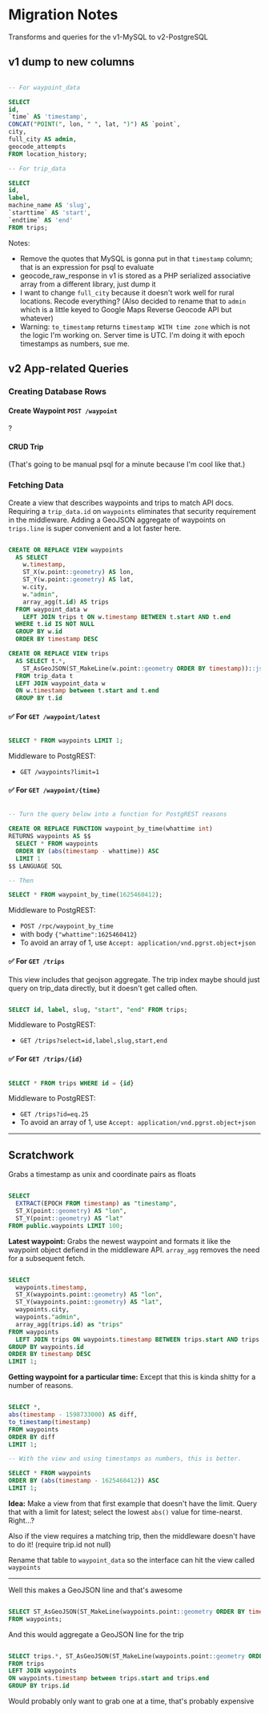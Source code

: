 # Migration Notes

Transforms and queries for the v1-MySQL to v2-PostgreSQL

## v1 dump to new columns

``` sql

-- For waypoint_data

SELECT
id,
`time` AS 'timestamp',
CONCAT("POINT(", lon, " ", lat, ")") AS `point`,
city,
full_city AS admin,
geocode_attempts
FROM location_history;

-- For trip_data

SELECT
id,
label,
machine_name AS 'slug',
`starttime` AS 'start',
`endtime` AS 'end'
FROM trips;

```

Notes:

- Remove the quotes that MySQL is gonna put in that `timestamp` column; that is an expression for psql to evaluate
- geocode_raw_response in v1 is stored as a PHP serialized associative array from a different library, just dump it
- I want to change `full_city` because it doesn't work well for rural locations. Recode everything? (Also decided to rename that to `admin` which is a little keyed to Google Maps Reverse Geocode API but whatever)
- Warning: `to_timestamp` returns `timestamp WITH time zone` which is not the logic I'm working on. Server time is UTC. I'm doing it with epoch timestamps as numbers, sue me.

## v2 App-related Queries

### Creating Database Rows

#### Create Waypoint `POST /waypoint`

?

#### CRUD Trip

(That's going to be manual psql for a minute because I'm cool like that.)

### Fetching Data

Create a view that describes waypoints and trips to match API docs. Requiring a `trip_data.id` on `waypoints` eliminates that security requirement in the middleware. Adding a GeoJSON aggregate of waypoints on `trips.line` is super convenient and a lot faster here.

``` sql

CREATE OR REPLACE VIEW waypoints
  AS SELECT
    w.timestamp,
    ST_X(w.point::geometry) AS lon,
    ST_Y(w.point::geometry) AS lat,
    w.city,
    w."admin",
    array_agg(t.id) AS trips
  FROM waypoint_data w
    LEFT JOIN trips t ON w.timestamp BETWEEN t.start AND t.end
  WHERE t.id IS NOT NULL
  GROUP BY w.id
  ORDER BY timestamp DESC

CREATE OR REPLACE VIEW trips
  AS SELECT t.*,
    ST_AsGeoJSON(ST_MakeLine(w.point::geometry ORDER BY timestamp))::jsonb AS line
  FROM trip_data t
  LEFT JOIN waypoint_data w
  ON w.timestamp between t.start and t.end
  GROUP BY t.id

```

#### ✅ For `GET /waypoint/latest`

``` sql

SELECT * FROM waypoints LIMIT 1;

```

Middleware to PostgREST:

- `GET /waypoints?limit=1`

#### ✅ For `GET /waypoint/{time}`

``` sql

-- Turn the query below into a function for PostgREST reasons

CREATE OR REPLACE FUNCTION waypoint_by_time(whattime int)
RETURNS waypoints AS $$
  SELECT * FROM waypoints
  ORDER BY (abs(timestamp - whattime)) ASC
  LIMIT 1
$$ LANGUAGE SQL

-- Then

SELECT * FROM waypoint_by_time(1625460412);

```

Middleware to PostgREST:

- `POST /rpc/waypoint_by_time`
- with body `{"whattime":1625460412}`
- To avoid an array of 1, use `Accept: application/vnd.pgrst.object+json`

#### ✅ For `GET /trips`

This view includes that geojson aggregate. The trip index maybe should just query on trip_data directly, but it doesn't get called often.

``` sql

SELECT id, label, slug, "start", "end" FROM trips;

```

Middleware to PostgREST:

- `GET /trips?select=id,label,slug,start,end`

#### ✅ For `GET /trips/{id}`

``` sql

SELECT * FROM trips WHERE id = {id}

```

Middleware to PostgREST:

- `GET /trips?id=eq.25`
- To avoid an array of 1, use `Accept: application/vnd.pgrst.object+json`

---

## Scratchwork

Grabs a timestamp as unix and coordinate pairs as floats

``` sql

SELECT
  EXTRACT(EPOCH FROM timestamp) as "timestamp",
  ST_X(point::geometry) AS "lon",
  ST_Y(point::geometry) AS "lat"
FROM public.waypoints LIMIT 100;

```

**Latest waypoint:** Grabs the newest waypoint and formats it like the waypoint object defiend in the middleware API. `array_agg` removes the need for a subsequent fetch.

``` sql

SELECT
  waypoints.timestamp,
  ST_X(waypoints.point::geometry) AS "lon",
  ST_Y(waypoints.point::geometry) AS "lat",
  waypoints.city,
  waypoints."admin",
  array_agg(trips.id) as "trips"
FROM waypoints
  LEFT JOIN trips ON waypoints.timestamp BETWEEN trips.start AND trips.end
GROUP BY waypoints.id
ORDER BY timestamp DESC
LIMIT 1;

```

**Getting waypoint for a particular time:** Except that this is kinda shitty for a number of reasons.

``` sql

SELECT *,
abs(timestamp - 1598733000) AS diff,
to_timestamp(timestamp)
FROM waypoints
ORDER BY diff
LIMIT 1;

-- With the view and using timestamps as numbers, this is better.

SELECT * FROM waypoints
ORDER BY (abs(timestamp - 1625460412)) ASC
LIMIT 1; 

```

**Idea:** Make a view from that first example that doesn't have the limit. Query that with a limit for latest; select the lowest `abs()` value for time-nearst. Right...?

Also if the view requires a matching trip, then the middleware doesn't have to do it! (require trip.id not null)

Rename that table to `waypoint_data` so the interface can hit the view called `waypoints`

---

Well this makes a GeoJSON line and that's awesome

``` sql

SELECT ST_AsGeoJSON(ST_MakeLine(waypoints.point::geometry ORDER BY timestamp))::jsonb as line
FROM waypoints;

```

And this would aggregate a GeoJSON line for the trip

``` sql

SELECT trips.*, ST_AsGeoJSON(ST_MakeLine(waypoints.point::geometry ORDER BY timestamp))::jsonb AS line
FROM trips
LEFT JOIN waypoints
ON waypoints.timestamp between trips.start and trips.end
GROUP BY trips.id

```

Would probably only want to grab one at a time, that's probably expensive


